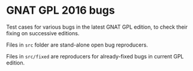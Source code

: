 # GNAT GPL 2016 bugs

Test cases for various bugs in the latest GNAT GPL edition, to check their fixing on successive editions.

Files in `src` folder are stand-alone open bug reproducers.

Files in `src/fixed` are reproducers for already-fixed bugs in current GPL edition.
